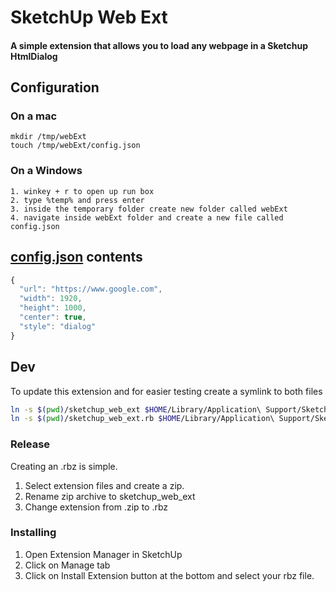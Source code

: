 # SketchUp Web Ext
#### A simple extension that allows you to load any webpage in a Sketchup HtmlDialog

## Configuration

### On a mac

```
mkdir /tmp/webExt
touch /tmp/webExt/config.json
```

### On a Windows

```
1. winkey + r to open up run box
2. type %temp% and press enter
3. inside the temporary folder create new folder called webExt
4. navigate inside webExt folder and create a new file called config.json
```

## [config.json](config.json) contents

```js
{
  "url": "https://www.google.com",
  "width": 1920,
  "height": 1000,
  "center": true,
  "style": "dialog"
}
```

## Dev

To update this extension and for easier testing create a symlink to both files

```bash
ln -s $(pwd)/sketchup_web_ext $HOME/Library/Application\ Support/SketchUp\ 2019/SketchUp/Plugins/sketchup_web_ext
ln -s $(pwd)/sketchup_web_ext.rb $HOME/Library/Application\ Support/SketchUp\ 2019/SketchUp/Plugins/sketchup_web_ext.rb
```

### Release

Creating an .rbz is simple.

1. Select extension files and create a zip.
2. Rename zip archive to sketchup_web_ext
3. Change extension from .zip to .rbz

### Installing

1. Open Extension Manager in SketchUp
2. Click on Manage tab
3. Click on Install Extension button at the bottom and select your rbz file.

